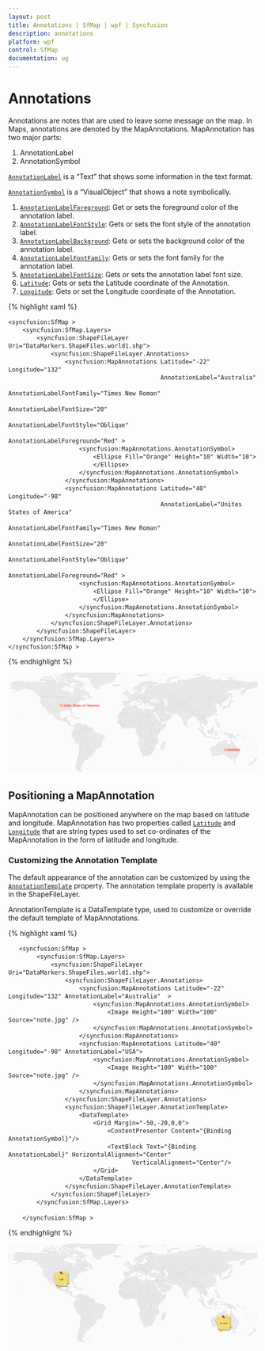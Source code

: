 ```yaml
---
layout: post
title: Annotations | SfMap | wpf | Syncfusion
description: annotations
platform: wpf
control: SfMap
documentation: ug
---
```


# Annotations

Annotations are notes that are used to leave some message on the map. In Maps, annotations are denoted by the MapAnnotations. MapAnnotation has two major parts:

1. AnnotationLabel
2. AnnotationSymbol

[`AnnotationLabel`](https://help.syncfusion.com/cr/wpf/Syncfusion.SfMaps.WPF~Syncfusion.UI.Xaml.Maps.MapAnnotations~AnnotationLabel.html) is a “Text” that shows some information in the text format. 

[`AnnotationSymbol`](https://help.syncfusion.com/cr/wpf/Syncfusion.SfMaps.WPF~Syncfusion.UI.Xaml.Maps.MapAnnotations~AnnotationSymbol.html) is a “VisualObject” that shows a note symbolically.

1. [`AnnotationLabelForeground`](https://help.syncfusion.com/cr/wpf/Syncfusion.SfMaps.WPF~Syncfusion.UI.Xaml.Maps.MapAnnotations~AnnotationLabelForeground.html): Get or sets the foreground color of the annotation label.
2. [`AnnotationLabelFontStyle`](https://help.syncfusion.com/cr/wpf/Syncfusion.SfMaps.WPF~Syncfusion.UI.Xaml.Maps.MapAnnotations~AnnotationLabelFontStyle.html): Gets or sets the font style of the annotation label.
3. [`AnnotationLabelBackground`](https://help.syncfusion.com/cr/wpf/Syncfusion.SfMaps.WPF~Syncfusion.UI.Xaml.Maps.MapAnnotations~AnnotationLabelBackground.html): Gets or sets the background color of the annotation label.
4. [`AnnotationLabelFontFamily`](https://help.syncfusion.com/cr/wpf/Syncfusion.SfMaps.WPF~Syncfusion.UI.Xaml.Maps.MapAnnotations~AnnotationLabelFontFamily.html): Gets or sets the font family for the annotation label.
5. [`AnnotationLabelFontSize`](https://help.syncfusion.com/cr/wpf/Syncfusion.SfMaps.WPF~Syncfusion.UI.Xaml.Maps.MapAnnotations~AnnotationLabelFontSize.html): Gets or sets the annotation label font size.
6. [`Latitude`](https://help.syncfusion.com/cr/wpf/Syncfusion.SfMaps.WPF~Syncfusion.UI.Xaml.Maps.MapAnnotations~Latitude.html): Gets or sets the Latitude coordinate of the Annotation.
7. [`Longitude`](https://help.syncfusion.com/cr/wpf/Syncfusion.SfMaps.WPF~Syncfusion.UI.Xaml.Maps.MapAnnotations~Longitude.html): Gets or set the Longitude coordinate of the Annotation.


{% highlight xaml %}

    <syncfusion:SfMap >
        <syncfusion:SfMap.Layers>
            <syncfusion:ShapeFileLayer Uri="DataMarkers.ShapeFiles.world1.shp">
                <syncfusion:ShapeFileLayer.Annotations>
                    <syncfusion:MapAnnotations Latitude="-22" Longitude="132" 
                                               AnnotationLabel="Australia" 
                                               AnnotationLabelFontFamily="Times New Roman" 
                                               AnnotationLabelFontSize="20" 
                                               AnnotationLabelFontStyle="Oblique" 
                                               AnnotationLabelForeground="Red" >
                        <syncfusion:MapAnnotations.AnnotationSymbol>
                            <Ellipse Fill="Orange" Height="10" Width="10">
                            </Ellipse>
                        </syncfusion:MapAnnotations.AnnotationSymbol>
                    </syncfusion:MapAnnotations>
                    <syncfusion:MapAnnotations Latitude="40" Longitude="-98" 
                                               AnnotationLabel="Unites States of America" 
                                               AnnotationLabelFontFamily="Times New Roman" 
                                               AnnotationLabelFontSize="20" 
                                               AnnotationLabelFontStyle="Oblique" 
                                               AnnotationLabelForeground="Red" >
                        <syncfusion:MapAnnotations.AnnotationSymbol>
                            <Ellipse Fill="Orange" Height="10" Width="10">
                            </Ellipse>
                        </syncfusion:MapAnnotations.AnnotationSymbol>
                    </syncfusion:MapAnnotations>
                </syncfusion:ShapeFileLayer.Annotations>
            </syncfusion:ShapeFileLayer>
        </syncfusion:SfMap.Layers>
    </syncfusion:SfMap >

{% endhighlight %}

![](Annotations_images/Annotations_img1.png)



## Positioning a MapAnnotation

MapAnnotation can be positioned anywhere on the map based on latitude and longitude. MapAnnotation has two properties called [`Latitude`](https://help.syncfusion.com/cr/wpf/Syncfusion.SfMaps.WPF~Syncfusion.UI.Xaml.Maps.MapAnnotations~Latitude.html) and [`Longitude`](https://help.syncfusion.com/cr/wpf/Syncfusion.SfMaps.WPF~Syncfusion.UI.Xaml.Maps.MapAnnotations~Longitude.html) that are string types used to set co-ordinates of the MapAnnotation in the form of latitude and longitude. 

### Customizing the Annotation Template

The default appearance of the annotation can be customized by using the [`AnnotationTemplate`](https://help.syncfusion.com/cr/wpf/Syncfusion.SfMaps.WPF~Syncfusion.UI.Xaml.Maps.MapAnnotations~AnnotationTemplate.html) property. The annotation template property is available in the ShapeFileLayer.

AnnotationTemplate is a DataTemplate type, used to customize or override the default template of MapAnnotations.

{% highlight xaml %}

       <syncfusion:SfMap >
            <syncfusion:SfMap.Layers>
                <syncfusion:ShapeFileLayer   Uri="DataMarkers.ShapeFiles.world1.shp">
                    <syncfusion:ShapeFileLayer.Annotations>
                        <syncfusion:MapAnnotations Latitude="-22" Longitude="132" AnnotationLabel="Australia"  >
                            <syncfusion:MapAnnotations.AnnotationSymbol>
                                <Image Height="100" Width="100" Source="note.jpg" />
                            </syncfusion:MapAnnotations.AnnotationSymbol>
                        </syncfusion:MapAnnotations>
                        <syncfusion:MapAnnotations Latitude="40" Longitude="-98" AnnotationLabel="USA">
                            <syncfusion:MapAnnotations.AnnotationSymbol>
                                <Image Height="100" Width="100" Source="note.jpg" />
                            </syncfusion:MapAnnotations.AnnotationSymbol>
                        </syncfusion:MapAnnotations>
                    </syncfusion:ShapeFileLayer.Annotations>
                    <syncfusion:ShapeFileLayer.AnnotationTemplate>
                        <DataTemplate>
                            <Grid Margin="-50,-20,0,0">
                                <ContentPresenter Content="{Binding AnnotationSymbol}"/>
                                <TextBlock Text="{Binding AnnotationLabel}" HorizontalAlignment="Center" 
                                       VerticalAlignment="Center"/>
                            </Grid>
                        </DataTemplate>
                    </syncfusion:ShapeFileLayer.AnnotationTemplate>
                </syncfusion:ShapeFileLayer>
            </syncfusion:SfMap.Layers>

        </syncfusion:SfMap >

{% endhighlight %}


![](Annotations_images/Annotations_img2.png)



